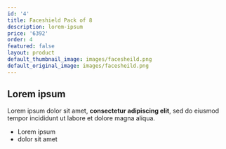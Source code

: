```yaml
---
id: '4'
title: Faceshield Pack of 8
description: lorem-ipsum
price: '6392'
order: 4
featured: false
layout: product
default_thumbnail_image: images/facesheild.png
default_original_image: images/facesheild.png
---
```

## Lorem ipsum

Lorem ipsum dolor sit amet, **consectetur adipiscing elit**, sed do eiusmod tempor incididunt ut labore et dolore magna aliqua.

- Lorem ipsum
- dolor sit amet